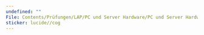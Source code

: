 ```yaml
---
undefined: ""
File: Contents/Prüfungen/LAP/PC und Server Hardware/PC und Server Hardware.md
sticker: lucide//cog
---
```

